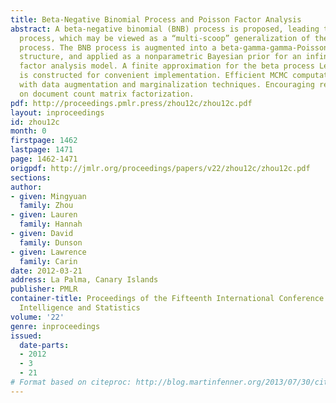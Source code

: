 ```yaml
---
title: Beta-Negative Binomial Process and Poisson Factor Analysis
abstract: A beta-negative binomial (BNB) process is proposed, leading to a beta-gamma-Poisson
  process, which may be viewed as a “multi-scoop” generalization of the beta-Bernoulli
  process. The BNB process is augmented into a beta-gamma-gamma-Poisson hierarchical
  structure, and applied as a nonparametric Bayesian prior for an infinite Poisson
  factor analysis model. A finite approximation for the beta process Levy random measure
  is constructed for convenient implementation. Efficient MCMC computations are performed
  with data augmentation and marginalization techniques. Encouraging results are shown
  on document count matrix factorization.
pdf: http://proceedings.pmlr.press/zhou12c/zhou12c.pdf
layout: inproceedings
id: zhou12c
month: 0
firstpage: 1462
lastpage: 1471
page: 1462-1471
origpdf: http://jmlr.org/proceedings/papers/v22/zhou12c/zhou12c.pdf
sections: 
author:
- given: Mingyuan
  family: Zhou
- given: Lauren
  family: Hannah
- given: David
  family: Dunson
- given: Lawrence
  family: Carin
date: 2012-03-21
address: La Palma, Canary Islands
publisher: PMLR
container-title: Proceedings of the Fifteenth International Conference on Artificial
  Intelligence and Statistics
volume: '22'
genre: inproceedings
issued:
  date-parts:
  - 2012
  - 3
  - 21
# Format based on citeproc: http://blog.martinfenner.org/2013/07/30/citeproc-yaml-for-bibliographies/
---
```

